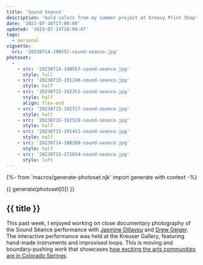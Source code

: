 ```yaml
---
title: 'Sound Séance'
description: 'bold colors from my summer project at Groovy Print Shop'
date: '2023-07-16T17:00:00'
updated: '2023-07-14T18:09:47'
tags:
  - personal
vignette:
  src: '20230714-190557-sound-seance.jpg'
photoset:
  - 
    - src: '20230714-190557-sound-seance.jpg'
      style: full
    - src: '20230715-191240-sound-seance.jpg'
      style: half
    - src: '20230715-192351-sound-seance.jpg'
      style: half
      align: flex-end
    - src: '20230715-192717-sound-seance.jpg'
      style: half
    - src: '20230715-192529-sound-seance.jpg'
      style: half
    - src: '20230715-191411-sound-seance.jpg'
      style: half
    - src: '20230714-180209-sound-seance.jpg'
      style: half
    - src: '20230715-172034-sound-seance.jpg'
      style: left
---
```


{%- from 'macros/generate-photoset.njk' import generate with context -%}

{{ generate(photoset[0]) }}

## {{ title }}

This past week, I enjoyed working on close documentary photography of the Sound Séance performance with [Jasmine Dillavou](https://www.jasminedillavou.com) and [Drew Geiger](https://www.instagram.com/ejrmmusic/). The interactive performance was held at the Kreuser Gallery, featuring hand-made instruments and improvised loops. This is moving and boundary-pushing work that showcases [how exciting the arts communities are in Colorado Springs](/2023-art/).